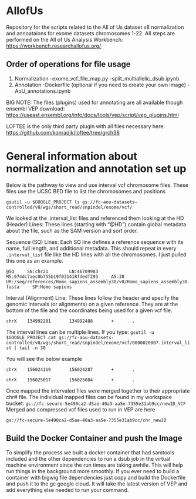 # AllofUs
Repository for the scripts related to the All of Us dataset v8 normalization and annoataions for exome datasets chromosomes 1-22. All steps are performed on the All of Us Analysis Workbench: https://workbench.researchallofus.org/ 

## Order of operations for file usage
1. Normalization
   -exome_vcf_file_map.py
   -split_multiallelic_dsub.ipynb
2. Annotation
   -Dockerfile (optional if you need to create your own image)
   -AoU_annotations.ipynb

BIG NOTE: The files (plugins) used for annotating are all available though ensembl VEP download: https://useast.ensembl.org/info/docs/tools/vep/script/vep_plugins.html

LOFTEE is the only third party plugin with all files necessary here:
https://github.com/konradjk/loftee/tree/grch38


# General information about normalization and annotation set up
Below is the pathway to view and use interval vcf chromosome files. These files use the UCSC BED file to list the chromosomes and positions

`gsutil -u $GOOGLE_PROJECT ls gs://fc-aou-datasets-controlled/v8/wgs/short_read/snpindel/exome/vcf/`

We looked at the .interval_list files and referenced them looking at the HD (Header) Lines:
These lines (starting with “@HD”) contain global metadata about the file, such as the SAM version and sort order.

Sequence (SQ) Lines:
Each SQ line defines a reference sequence with its name, full length, and additional metadata. This should repeat in every  `.interval_list` file like the HD lines with all the chromosomes. I just pulled this one as an example.

`@SQ     SN:chr21        LN:46709983     M5:974dc7aec0b755b19f031418fdedf293     AS:38`   `UR:/seq/references/Homo_sapiens_assembly38/v0/Homo_sapiens_assembly38.fasta     SP:Homo sapiens`

Interval (Alignment) Line:
These lines follow the header and specify the genomic intervals (or alignments) on a given reference. They are at the 
bottom of the file and the coordinates being used for a given vcf file.

`chrX    134992201       134992488       +       .`

The interval lines can be multiple lines. If you type: `gsutil -u $GOOGLE_PROJECT cat gs://fc-aou-datasets-controlled/v8/wgs/short_read/snpindel/exome/vcf/0000020007.interval_list | tail -n 30`

You will see the below example

`chrX    156024119       156024287       +       .`

`chrX    156025017       156025084       +       .`

 
Once mapped the intervaled files were merged together to their appropriate chr# file. The individual mapped files can be found in my workspace bucket:
`gs://fc-secure-5e490ca2-d5ae-40a3-aa5e-7355e31ab9cc/newID_VCF`
Merged and compressed vcf files used to run in VEP are here

`gs://fc-secure-5e490ca2-d5ae-40a3-aa5e-7355e31ab9cc/chr_newID`

## Build the Docker Container and push the Image

To simplify the process we built a docker container that had samtools included and the other dependencies to run a dsub job in the virtual machine environment since the run times are taking awhile. This will help run things in the background more smoothly. If you ever need to build a container with bigwig file dependencies just copy and build the Dockerfile and push it to the gc google cloud. It will take the latest version of VEP and add everything else needed to run your command.
